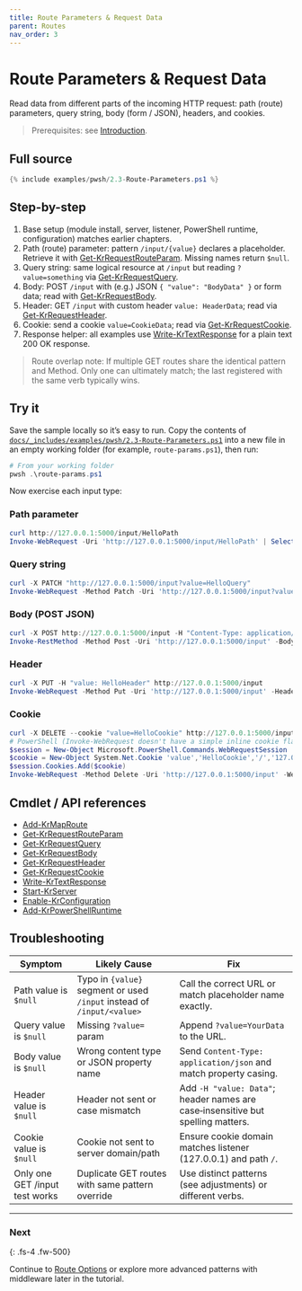 ```yaml
---
title: Route Parameters & Request Data
parent: Routes
nav_order: 3
---
```


# Route Parameters & Request Data

Read data from different parts of the incoming HTTP request: path (route) parameters, query string, body (form / JSON), headers, and cookies.

> Prerequisites: see [Introduction][Introduction].

## Full source

```powershell
{% include examples/pwsh/2.3-Route-Parameters.ps1 %}
```

## Step-by-step

1. Base setup (module install, server, listener, PowerShell runtime, configuration) matches earlier chapters.
2. Path (route) parameter: pattern `/input/{value}` declares a placeholder. Retrieve it with
    [Get-KrRequestRouteParam][Get-KrRequestRouteParam]. Missing names return `$null`.
3. Query string: same logical resource at `/input` but reading `?value=something` via [Get-KrRequestQuery][Get-KrRequestQuery].
4. Body: POST `/input` with (e.g.) JSON `{ "value": "BodyData" }` or form data; read with [Get-KrRequestBody][Get-KrRequestBody].
5. Header: GET `/input` with custom header `value: HeaderData`; read via [Get-KrRequestHeader][Get-KrRequestHeader].
6. Cookie: send a cookie `value=CookieData`; read via [Get-KrRequestCookie][Get-KrRequestCookie].
7. Response helper: all examples use [Write-KrTextResponse][Write-KrTextResponse] for a plain text 200 OK response.

> Route overlap note: If multiple GET routes share the identical pattern and Method.
Only one can ultimately match; the last registered with the same verb typically wins.

## Try it

Save the sample locally so it’s easy to run. Copy the contents of
[`docs/_includes/examples/pwsh/2.3-Route-Parameters.ps1`](/_includes/examples/pwsh/2.3-Route-Parameters.ps1)
into a new file in an empty working folder (for example, `route-params.ps1`), then run:

```powershell
# From your working folder
pwsh .\route-params.ps1
```

Now exercise each input type:

### Path parameter

```powershell
curl http://127.0.0.1:5000/input/HelloPath
Invoke-WebRequest -Uri 'http://127.0.0.1:5000/input/HelloPath' | Select-Object -ExpandProperty Content
```

### Query string

```powershell
curl -X PATCH "http://127.0.0.1:5000/input?value=HelloQuery"
Invoke-WebRequest -Method Patch -Uri 'http://127.0.0.1:5000/input?value=HelloQuery' | Select-Object -ExpandProperty Content
```

### Body (POST JSON)

```powershell
curl -X POST http://127.0.0.1:5000/input -H "Content-Type: application/json" -d '{"value":"HelloBody"}'
Invoke-RestMethod -Method Post -Uri 'http://127.0.0.1:5000/input' -Body (@{ value = 'HelloBody' } | ConvertTo-Json) -ContentType 'application/json'
```

### Header

```powershell
curl -X PUT -H "value: HelloHeader" http://127.0.0.1:5000/input
Invoke-WebRequest -Method Put -Uri 'http://127.0.0.1:5000/input' -Headers @{ value = 'HelloHeader' } | Select-Object -ExpandProperty Content
```

### Cookie

```powershell
curl -X DELETE --cookie "value=HelloCookie" http://127.0.0.1:5000/input
# PowerShell (Invoke-WebRequest doesn't have a simple inline cookie flag; use a WebSession)
$session = New-Object Microsoft.PowerShell.Commands.WebRequestSession
$cookie = New-Object System.Net.Cookie 'value','HelloCookie','/','127.0.0.1'
$session.Cookies.Add($cookie)
Invoke-WebRequest -Method Delete -Uri 'http://127.0.0.1:5000/input' -WebSession $session | Select-Object -ExpandProperty Content
```

## Cmdlet / API references

- [Add-KrMapRoute][Add-KrMapRoute]
- [Get-KrRequestRouteParam][Get-KrRequestRouteParam]
- [Get-KrRequestQuery][Get-KrRequestQuery]
- [Get-KrRequestBody][Get-KrRequestBody]
- [Get-KrRequestHeader][Get-KrRequestHeader]
- [Get-KrRequestCookie][Get-KrRequestCookie]
- [Write-KrTextResponse][Write-KrTextResponse]
- [Start-KrServer][Start-KrServer]
- [Enable-KrConfiguration][Enable-KrConfiguration]
- [Add-KrPowerShellRuntime][Add-KrPowerShellRuntime]

## Troubleshooting

| Symptom                        | Likely Cause                                                           | Fix                                                                             |
|--------------------------------|------------------------------------------------------------------------|---------------------------------------------------------------------------------|
| Path value is `$null`          | Typo in `{value}` segment or used `/input` instead of `/input/<value>` | Call the correct URL or match placeholder name exactly.                         |
| Query value is `$null`         | Missing `?value=` param                                                | Append `?value=YourData` to the URL.                                            |
| Body value is `$null`          | Wrong content type or JSON property name                               | Send `Content-Type: application/json` and match property casing.                |
| Header value is `$null`        | Header not sent or case mismatch                                       | Add `-H "value: Data"`; header names are case‑insensitive but spelling matters. |
| Cookie value is `$null`        | Cookie not sent to server domain/path                                  | Ensure cookie domain matches listener (127.0.0.1) and path `/`.                 |
| Only one GET /input test works | Duplicate GET routes with same pattern override                        | Use distinct patterns (see adjustments) or different verbs.                     |

---

### Next

{: .fs-4 .fw-500}

Continue to [Route Options][Next] or explore more advanced patterns with middleware later in the tutorial.

[Add-KrMapRoute]: /pwsh/cmdlets/Add-KrMapRoute
[Get-KrRequestRouteParam]: /pwsh/cmdlets/Get-KrRequestRouteParam
[Get-KrRequestQuery]: /pwsh/cmdlets/Get-KrRequestQuery
[Get-KrRequestBody]: /pwsh/cmdlets/Get-KrRequestBody
[Get-KrRequestHeader]: /pwsh/cmdlets/Get-KrRequestHeader
[Get-KrRequestCookie]: /pwsh/cmdlets/Get-KrRequestCookie
[Write-KrTextResponse]: /pwsh/cmdlets/Write-KrTextResponse
[Start-KrServer]: /pwsh/cmdlets/Start-KrServer
[Enable-KrConfiguration]: /pwsh/cmdlets/Enable-KrConfiguration
[Add-KrPowerShellRuntime]: /pwsh/cmdlets/Add-KrPowerShellRuntime
[Next]: ./4.Route-Options
[Introduction]: ../1.introduction/index#prerequisites

